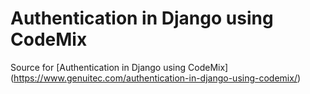 # Authentication in Django using CodeMix

Source for [Authentication in Django using CodeMix] (https://www.genuitec.com/authentication-in-django-using-codemix/)